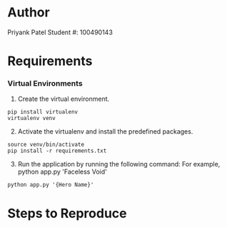 # Author
Priyank Patel
Student #: 100490143

# Requirements

### Virtual Environments

1. Create the virtual environment.
```
pip install virtualenv
virtualenv venv
```

2. Activate the virtualenv and install the predefined packages.
```
source venv/bin/activate
pip install -r requirements.txt
```
3. Run the application by running the following command:
For example, python app.py 'Faceless Void'
```
python app.py '{Hero Name}'
```

# Steps to Reproduce
